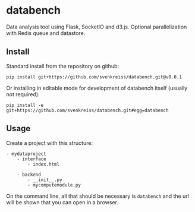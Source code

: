 # databench

Data analysis tool using Flask, SocketIO and d3.js. Optional parallelization with Redis queue and datastore.


## Install

Standard install from the repository on github:

```
pip install git+https://github.com/svenkreiss/databench.git@v0.0.1
```

Or installing in editable mode for development of databench itself (usually not required):

```
pip install -e git+https://github.com/svenkreiss/databench.git#egg=databench
```


## Usage

Create a project with this structure:

```
- mydataproject
    - interface
        - index.html

    - backend
    	- __init__.py
    	- mycomputemodule.py
```

On the command line, all that should be necessary is `databench` and the url will be shown that you can open in a browser.
